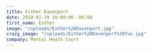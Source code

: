```yaml
---
title: Esther Davenport
date: 2018-01-19 10:00:00 -05:00
first_name: Esther
image: "/uploads/Esther%20Davenport.jpg"
crazy_image: "/uploads/Esther%20Davenport%20fun.jpg"
company: Mental Heath Court
---
```


